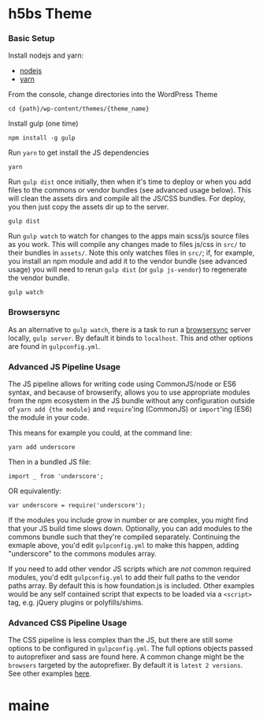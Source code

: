 # h5bs Theme

### Basic Setup

Install nodejs and yarn:

- [nodejs](https://nodejs.org/en/)
- [yarn](https://yarnpkg.com/en/docs/install)

From the console, change directories into the WordPress Theme

```
cd {path}/wp-content/themes/{theme_name}
```

Install gulp (one time)

```
npm install -g gulp
```

Run `yarn` to get install the JS dependencies

```
yarn
```

Run `gulp dist` once initially, then when it's time to deploy or when you add 
files to the commons or vendor bundles (see advanced usage below).  This will
clean the assets dirs and compile all the JS/CSS bundles.  For deploy, you then
just copy the assets dir up to the server.

```
gulp dist
```

Run `gulp watch` to watch for changes to the apps main scss/js source files as you work. 
This will compile any changes made to files js/css in `src/` to their bundles
in `assets/`.  Note this only watches files in `src/`; if, for example, you install
an npm module and add it to the vendor bundle (see advanced usage) you will need
to rerun `gulp dist` (or `gulp js-vendor`) to regenerate the vendor bundle.

```
gulp watch
```

### Browsersync

As an alternative to `gulp watch`, there is a task to run a 
[browsersync](https://www.browsersync.io/) server locally, `gulp server`.  By default
it binds to `localhost`.  This and other options are found in `gulpconfig.yml`.


### Advanced JS Pipeline Usage

The JS pipeline allows for writing code using CommonJS/node or ES6 syntax, and
because of browserify, allows you to use appropriate modules from the npm
ecosystem in the JS bundle without any configuration outside of `yarn add {the module}`
and `require`'ing (CommonJS) or `import`'ing (ES6) the module in your code.

This means for example you could, at the command line:

    yarn add underscore

Then in a bundled JS file:

    import _ from 'underscore';

OR equivalently:

    var underscore = require('underscore');

If the modules you include grow in number or are complex, you might find that your
JS build time slows down.  Optionally, you can add modules to the commons bundle 
such that they're compiled separately.  Continuing the exmaple above, you'd edit 
`gulpconfig.yml` to make this happen, adding "underscore" to the commons modules 
array.

If you need to add other vendor JS scripts which are *not* common required 
modules, you'd edit `gulpconfig.yml` to add their full paths to the vendor paths 
array.  By default this is how foundation.js is included.  Other examples would 
be any self contained script that expects to be loaded via a `<script>` tag, 
e.g. jQuery plugins or polyfills/shims.


### Advanced CSS Pipeline Usage

The CSS pipeline is less complex than the JS, but there are still some options to
be configured in `gulpconfig.yml`.  The full options objects passed to autoprefixer 
and sass are found here.  A common change might be the `browsers` targeted by the 
autoprefixer.  By default it is `latest 2 versions`.  See other examples 
[here](https://github.com/ai/browserslist#queries).
# maine
